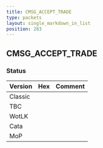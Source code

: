 ```yaml
---
title: CMSG_ACCEPT_TRADE
type: packets
layout: single_markdown_in_list
position: 283
---
```


## CMSG_ACCEPT_TRADE

### Status

Version    | Hex        | Comment
---------- | ---------- | ---------- 
Classic    |            |
TBC        |            |
WotLK      |            |
Cata       |            |
MoP        |            |